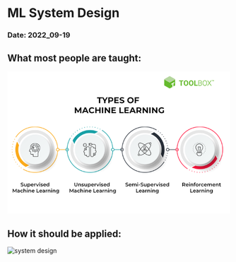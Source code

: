 # ML System Design
### Date: 2022_09-19

## What most people are taught:
![hi](https://github.com/sj123r/Assets/blob/main/4-12-1.png)

## How it should be applied:
![system design](ML_System_Design.png)


